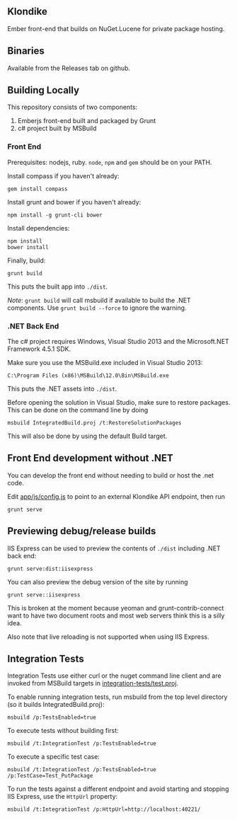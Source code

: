 ## Klondike

Ember front-end that builds on NuGet.Lucene for private package hosting.

## Binaries

Available from the Releases tab on github.

## Building Locally

This repository consists of two components:

1. Emberjs front-end built and packaged by Grunt
1. c# project built by MSBuild

### Front End

Prerequisites: nodejs, ruby. `node`, `npm` and `gem` should be on your PATH.

Install compass if you haven't already:

    gem install compass

Install grunt and bower if you haven't already:

    npm install -g grunt-cli bower

Install dependencies:

    npm install
    bower install

Finally, build:

    grunt build

This puts the built app into `./dist`.

_Note_: `grunt build` will call msbuild if available to build the .NET components. Use
`grunt build --force` to ignore the warning.

### .NET Back End

The c# project requires Windows, Visual Studio 2013 and the Microsoft.NET Framework 4.5.1 SDK.

Make sure you use the MSBuild.exe included in Visual Studio 2013:

    C:\Program Files (x86)\MSBuild\12.0\Bin\MSBuild.exe

This puts the .NET assets into `./dist`.

Before opening the solution in Visual Studio, make sure to restore packages. This can be
done on the command line by doing

    msbuild IntegratedBuild.proj /t:RestoreSolutionPackages

This will also be done by using the default Build target.

## Front End development without .NET

You can develop the front end without needing to build or host the .net code.

Edit [app/js/config.js](app/js/config.js) to point to an external Klondike API endpoint,
then run

    grunt serve

## Previewing debug/release builds

IIS Express can be used to preview the contents of `./dist` including .NET back end:

    grunt serve:dist:iisexpress

You can also preview the debug version of the site by running

    grunt serve::iisexpress

This is broken at the moment because yeoman and grunt-contrib-connect want to have
two document roots and most web servers think this is a silly idea.

Also note that live reloading is not supported when using IIS Express.

## Integration Tests

Integration Tests use either curl or the nuget command line client and are invoked from MSBuild targets
in [integration-tests/test.proj](integration-tests/test.proj).

To enable running integration tests, run msbuild from the top level directory (so it builds IntegratedBuild.proj):

    msbuild /p:TestsEnabled=true

To execute tests without building first:

    msbuild /t:IntegrationTest /p:TestsEnabled=true

To execute a specific test case:

    msbuild /t:IntegrationTest /p:TestsEnabled=true /p:TestCase=Test_PutPackage

To run the tests against a different endpoint and avoid starting and stopping IIS Express, use the `HttpUrl` property:

    msbuild /t:IntegrationTest /p:HttpUrl=http://localhost:40221/
